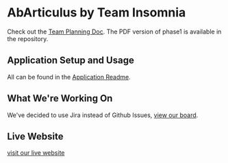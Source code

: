 AbArticulus by Team Insomnia
============================

Check out the [Team Planning Doc](https://docs.google.com/document/d/1OC56iu8Gr3Y3AYtT3ZfeMxrTVAIvN-nCGGWC6gLlk0s/edit).
The PDF version of phase1 is available in the repository.


Application Setup and Usage
---------------------------

All can be found in the [Application Readme](./AbArticulus/README.md).

What We're Working On
---------------------

We've decided to use Jira instead of Github Issues, [view our board](https://csc301.atlassian.net/secure/RapidBoard.jspa?rapidView=2).

Live Website
------------

[visit our live website](http://abarticulus.me/)
